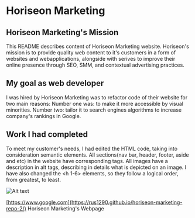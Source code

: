 # Horiseon Marketing

## Horiseon Marketing's Mission
This README describes content of Horiseon Marketing website. Horiseon's mission is to provide quality web content to it's customers in a form of websites and webapplications, alongside with serives to improve their online presence through SEO, SMM, and contextual advertising practices.

## My goal as web developer
I was hired by Horiseon Marketing was to refactor code of their website for two main reasons:
Number one was: to make it more accessible by visual minorities.
Number two: tailor it to search engines algorithms to increase company's rankings in Google.

## Work I had completed
To meet my customer's needs, I had edited the HTML code, taking into consideration semantic elements. All sections(nav bar, header, footer, aside and etc) in the website have corresponding tags. All images have a description in alt tags, describing in details what is depicted on an image. I have also changed the <h 1-6> elements, so they follow a logical order, from greatest, to least.

![Alt text](/assets/images/screenshot.png?raw=true "Screenshot")


[https://www.google.com](https://rus1290.github.io/horiseon-marketing-repo-2/) Horiseon Marketing's Webpage
